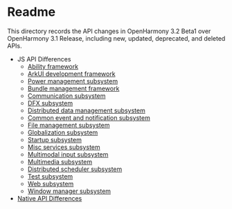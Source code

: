 # Readme

This directory records the API changes in OpenHarmony 3.2 Beta1 over OpenHarmony 3.1 Release, including new, updated, deprecated, and deleted APIs.

- JS API Differences
  - [Ability framework](js-apidiff-ability.md)
  - [ArkUI development framework](js-apidiff-arkui.md)
  - [Power management subsystem](js-apidiff-battery.md)
  - [Bundle management framework](js-apidiff-bundle.md)
  - [Communication subsystem](js-apidiff-communicate.md)
  - [DFX subsystem](js-apidiff-dfx.md)
  - [Distributed data management subsystem](js-apidiff-distributed-data.md)
  - [Common event and notification subsystem](js-apidiff-event-and-notification.md)
  - [File management subsystem](js-apidiff-file-management.md)
  - [Globalization subsystem](js-apidiff-global.md)
  - [Startup subsystem](js-apidiff-init.md)
  - [Misc services subsystem](js-apidiff-misc.md)
  - [Multimodal input subsystem](js-apidiff-multi-modal-input.md)
  - [Multimedia subsystem](js-apidiff-multimedia.md)
  - [Distributed scheduler subsystem](js-apidiff-resource-scheduler.md)
  - [Test subsystem](js-apidiff-unitest.md)
  - [Web subsystem](js-apidiff-web.md)
  - [Window manager subsystem](js-apidiff-window.md)
- [Native API Differences](native-apidiff-v3.2-beta.md)
